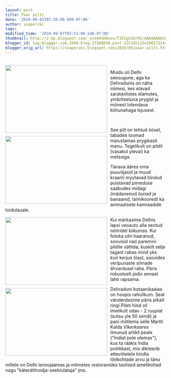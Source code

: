 ```yaml
---
layout: post
title: Paar pilti
date: '2010-09-03T07:38:00.000-07:00'
author: snaperski
tags: 
modified_time: '2010-09-07T03:53:00.548-07:00'
thumbnail: http://2.bp.blogspot.com/_vco4H3HOxoo/TIEIgCS6rMI/AAAAAAAACL4/IYr2Y9u_Waw/s72-c/reo.jpg
blogger_id: tag:blogger.com,1999:blog-27368038.post-2251851254300173144
blogger_orig_url: https://snaperski.blogspot.com/2010/09/paar-pilti.html
---
```


<a href="http://2.bp.blogspot.com/_vco4H3HOxoo/TIEIgCS6rMI/AAAAAAAACL4/IYr2Y9u_Waw/reo.jpg"><br /><img src="http://2.bp.blogspot.com/_vco4H3HOxoo/TIEIgCS6rMI/AAAAAAAACL4/IYr2Y9u_Waw/s320/reo.jpg" style="float: left; margin: 0pt 10px 10px 0pt; cursor: pointer; width: 320px; height: 213px;" alt="" id="BLOGGER_PHOTO_ID_5512696765343247554" border="0" /></a>

Muidu oli Delhi seesugune, aga ka Dehradunis on näha inimesi, kes elavad sarataolistes elamutes, ymbritsetuna prygist ja mõnest lotendava kõhunahaga lojusest.

<a href="http://2.bp.blogspot.com/_vco4H3HOxoo/TIEJbj1QjHI/AAAAAAAACMA/W1LusRTES3c/prygi.jpg"><br /><img src="http://2.bp.blogspot.com/_vco4H3HOxoo/TIEJbj1QjHI/AAAAAAAACMA/W1LusRTES3c/s320/prygi.jpg" style="float: left; margin: 0pt 10px 10px 0pt; cursor: pointer; width: 320px; height: 213px;" alt="" id="BLOGGER_PHOTO_ID_5512697787957939314" border="0" /></a>

See pilt on tehtud öösel, tabades loomad maiustamas prygikasti manu. Tegelikult on pildil (vasakul yleval) ka metssiga.</div><div>Tänava ääres oma puuviljasid ja muud kraami myytavad hindud puistavad pimeduse saabudes midagi (mädanenud õunad ja banaanid, laimikoored) ka animaalsete kamraadide toidulauale.

<a href="http://1.bp.blogspot.com/_vco4H3HOxoo/TIELGJ5hrAI/AAAAAAAACMI/5Y6joDz6SL8/veoauto.jpg"><img src="http://1.bp.blogspot.com/_vco4H3HOxoo/TIELGJ5hrAI/AAAAAAAACMI/5Y6joDz6SL8/s320/veoauto.jpg" style="float: left; margin: 0pt 10px 10px 0pt; cursor: pointer; width: 320px; height: 213px;" alt="" id="BLOGGER_PHOTO_ID_5512699619242519554" border="0" /></a>

Kui märkasime Delhis lapsi veoauto alla seotud nööridel kiikumas. Kui fotoka olin haaranud, soovisid nad paremini pildile sättida; kuskilt selja tagant rabas mind yks kuri kerjus õlast, soovides veripunaste silmade ähvardusel raha. Päris robustselt pidin ennast lahti rapsama.
  
 <a href="http://3.bp.blogspot.com/_vco4H3HOxoo/TIEMT2JIfSI/AAAAAAAACMQ/c5UJ86sLcUQ/raivo2.jpg"><img src="http://3.bp.blogspot.com/_vco4H3HOxoo/TIEMT2JIfSI/AAAAAAAACMQ/c5UJ86sLcUQ/s320/raivo2.jpg" style="float: left; margin: 0pt 10px 10px 0pt; cursor: pointer; width: 320px; height: 213px;" alt="" id="BLOGGER_PHOTO_ID_5512700953969065250" border="0" /></a>

Dehraduni botaanikaaias on hoopis rahulikum. Seal vänderdasime päris pikalt ringi.Pileti hind oli imelikult odav - 2 ruupiat (sutsu yle 50 sendi) ja pani mõtlema selle Martti Kalda <i>Vikerkaares</i> ilmunud artikli peale ("Indiat pole olemas"), kus ta rääkis India poliitikast, mis dikteerib ettevõtetele kindla töökohtade arvu ja tänu millele on Delhi lennujaamas ja mitmetes restoranides taolised ametikohad nagu "käterätihoidja-seebiulataja" jms.
